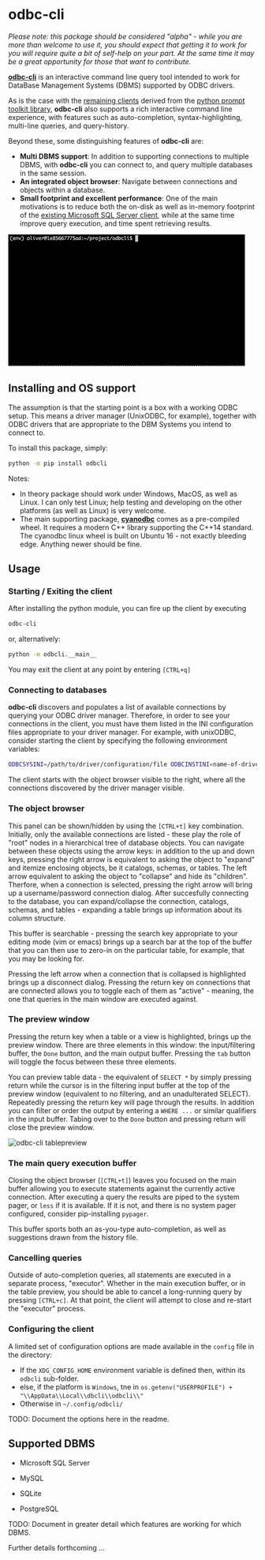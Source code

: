 # odbc-cli

*Please note: this package should be considered "alpha" - while you are more than welcome to use it, you should expect that getting it to work for you will require quite a bit of self-help on your part.  At the same time it may be a great opportunity for those that want to contribute.*

[**odbc-cli**](https://github.com/detule/odbcli) is an interactive command line query tool intended to work for DataBase Management Systems (DBMS) supported by ODBC drivers.

As is the case with the [remaining clients](https://github.com/dbcli/) derived from the [python prompt toolkit library](https://github.com/prompt-toolkit/python-prompt-toolkit), **odbc-cli** also supports a rich interactive command line experience, with features such as auto-completion, syntax-highlighting, multi-line queries, and query-history.

Beyond these, some distinguishing features of **odbc-cli** are:

- **Multi DBMS support**:  In addition to supporting connections to multiple DBMS, with **odbc-cli** you can connect to, and query multiple databases in the same session.
- **An integrated object browser**: Navigate between connections and objects within a database.
- **Small footprint and excellent performance**: One of the main motivations is to reduce both the on-disk as well as in-memory footprint of the [existing Microsoft SQL Server client](https://github.com/dbcli/mssql-cli/), while at the same time improve query execution, and time spent retrieving results.

![odbc-cli objectbrowser](https://github.com/detule/odbcli-screenshots/raw/master/odbcli-basic.gif)

## Installing and OS support

The assumption is that the starting point is a box with a working ODBC setup.  This means a driver manager (UnixODBC, for example), together with ODBC drivers that are appropriate to the DBM Systems you intend to connect to.

To install this package, simply:

```sh
python -m pip install odbcli
```

Notes:
* In theory package should work under Windows, MacOS, as well as Linux.  I can only test Linux; help testing and developing on the other platforms (as well as Linux) is very welcome.
* The main supporting package, [**cyanodbc**](https://github.com/cyanodbc/cyanodbc) comes as a pre-compiled wheel.  It requires a modern C++ library supporting the C++14 standard.  The cyanodbc linux wheel is built on Ubuntu 16 - not exactly bleeding edge.  Anything newer should be fine.

## Usage

### Starting / Exiting the client

After installing the python module, you can fire up the client by executing

```sh
odbc-cli
```

or, alternatively:

```sh
python -m odbcli.__main__
```

You may exit the client at any point by entering `[CTRL+q]`

### Connecting to databases

**odbc-cli** discovers and populates a list of available connections by querying your ODBC driver manager.  Therefore, in order to see your connections in the client, you must have them listed in the INI configuration files appropriate to your driver manager.  For example, with unixODBC, consider starting the client by specifying the following environment variables:

```sh
ODBCSYSINI=/path/to/driver/configuration/file ODBCINSTINI=name-of-driver-configuration-file ODBCINI=/path/and/name/of/user/dbms/configuration/file odbc-cli
```

The client starts with the object browser visible to the right, where all the connections discovered by the driver manager visible.

### The object browser

This panel can be shown/hidden by using the `[CTRL+t]` key combination.  Initially, only the available connections are listed - these play the role of "root" nodes in a hierarchical tree of database objects.  You can navigate between these objects using the arrow keys:  in addition to the up and down keys, pressing the right arrow is equivalent to asking the object to "expand" and itemize enclosing objects, be it catalogs, schemas, or tables.   The left arrow equivalent to asking the object to "collapse" and hide its "children".  Therfore, when a connection is selected, pressing the right arrow will bring up a username/password connection dialog.  After succesfully connecting to the database, you can expand/collapse the connection, catalogs, schemas, and tables - expanding a table brings up information about its column structure.

This buffer is searchable - pressing the search key appropriate to your editing mode (vim or emacs) brings up a search bar at the top of the buffer that you can then use to zero-in on the particular table, for example, that you may be looking for.

Pressing the left arrow when a connection that is collapsed is highlighted brings up a disconnect dialog.  Pressing the return key on connections that are connected allows you to toggle each of them as "active" - meaning, the one that queries in the main window are executed against.

### The preview window

Pressing the return key when a table or a view is highlighted, brings up the preview window.  There are three elements in this window: the input/filtering buffer, the `Done` button, and the main output buffer.  Pressing the `tab` button will toggle the focus between these three elements.

You can preview table data - the equivalent of `SELECT *` by simply pressing return while the cursor is in the filtering input buffer at the top of the preview window (equivalent to no filtering, and an unadulterated SELECT).  Repeatedly pressing the return key will page through the results.  In addition you can filter or order the output by entering a `WHERE ...` or similar qualifiers in the input buffer.  Tabing over to the `Done` button and pressing return will close the preview window.

![odbc-cli tablepreview](https://github.com/detule/odbcli-screenshots/raw/master/odbcli-preview.gif)

### The main query execution buffer

Closing the object browser (`[CTRL+t]`) leaves you focused on the main buffer allowing you to execute statements against the currently active connection. After executing a query the results are piped to the system pager, or `less` if it is available.  If it is not, and there is no system pager configured, consider pip-installing `pypager`.

This buffer sports both an as-you-type auto-completion, as well as suggestions drawn from the history file.

### Cancelling queries

Outside of auto-completion queries, all statements are executed in a separate process, "executor".  Whether in the main execution buffer, or in the table preview, you should be able to cancel a long-running query by pressing `[CTRL+c]`.  At that point, the client will attempt to close and re-start the "executor" process.

### Configuring the client

A limited set of configuration options are made available in the `config` file in the directory:

* If the `XDG_CONFIG_HOME` environment variable is defined then, within its `odbcli` sub-folder.
* else, if the platform is `Windows`, tne in `os.getenv("USERPROFILE") + "\\AppData\\Local\\dbcli\\odbcli\\"`
* Otherwise in `~/.config/odbcli/`

TODO: Document the options here in the readme.

## Supported DBMS

* Microsoft SQL Server

* MySQL

* SQLite

* PostgreSQL

TODO: Document in greater detail which features are working for which DBMS.

Further details forthcoming ...
